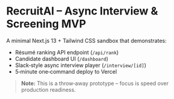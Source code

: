 
# RecruitAI – Async Interview & Screening MVP

A minimal Next.js 13 + Tailwind CSS sandbox that demonstrates:

* Résumé ranking API endpoint (`/api/rank`)
* Candidate dashboard UI (`/dashboard`)
* Slack‑style async interview player (`/interview/[id]`)
* 5‑minute one‑command deploy to Vercel

> **Note:** This is a throw‑away prototype – focus is speed over production readiness.
